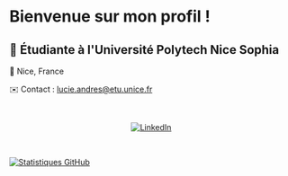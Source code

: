 # Bienvenue sur mon profil !

## 🏫 Étudiante à l'Université Polytech Nice Sophia

📍 Nice, France

✉️ Contact : lucie.andres@etu.unice.fr   

&nbsp;

<p align="center">
  <a href="https://www.linkedin.com/in/lucie-andres?utm_source=share&utm_campaign=share_via&utm_content=profile&utm_medium=ios_app">
    <img src="https://img.shields.io/badge/LinkedIn-Profile-blue?style=social&logo=linkedin" alt="LinkedIn">
  </a>
</p>

&nbsp;

[![Statistiques GitHub](https://github-readme-stats.vercel.app/api?username=lucieandres&show_icons=true&theme=radical)](https://github.com/lucieandres)

